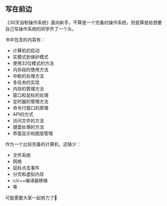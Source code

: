 ## 写在前边

《30天自制操作系统》面向新手，不算是一个完备的操作系统，但是算是给想要自己写操作系统的同学开了一个头。<br/>

书中包含的内容有：<br/>

* 计算机的启动 
* 实模式到保护模式
* 使用32位模式的方法
* 内存段的使用方法
* 中断的处理方法
* 多任务的实现
* 内存的管理方法
* 窗口和鼠标的处理
* 定时器的管理方法
* 命令行窗口的原理
* API的方式
* 访问文件的方法
* 键盘处理的方法
* 界面显示和图层管理

作为一个比较完备的计算机，还缺少：

* 文件系统
* 网络
* 鼠标点击事件
* 分页和虚拟内存
* c/c++编译器移植
* 等

可能需要大家一起努力了💪
